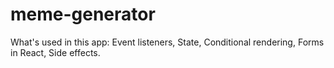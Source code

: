 # meme-generator
What's used in this app:
Event listeners,
State,
Conditional rendering,
Forms in React,
Side effects.

